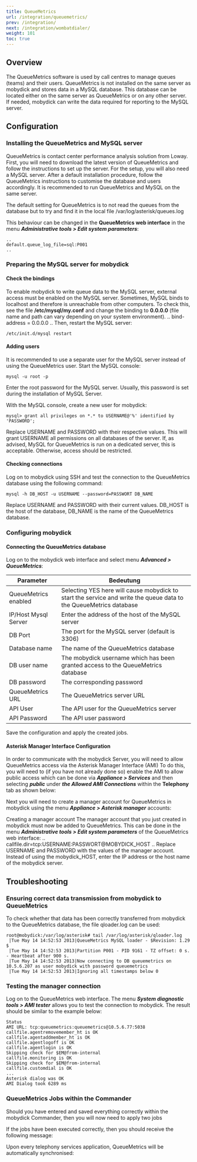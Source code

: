 ```yaml
---
title: QueueMetrics
url: /integration/queuemetrics/
prev: /integration/
next: /integration/wombatdialer/
weight: 101
toc: true
---
```

## Overview

The QueueMetrics software is used by call centres to manage queues (teams) and their users. QueueMetrics is not installed on the same server as mobydick and stores data in a MySQL database. This database can be located either on the same server as QueueMetrics or on any other server. If needed, mobydick can write the data required for reporting to the MySQL server.

## Configuration

### Installing the QueueMetrics and MySQL server
QueueMetrics is contact center performance analysis solution from Loway. First, you will need to download the latest version of QueueMetrics and follow the instructions to set up the server. For the setup, you will also need a MySQL server. After a default installation procedure, follow the QueueMetrics instructions to customise the database and users accordingly. It is recommended to run QueueMetrics and MySQL on the same server.

The default setting for QueueMetrics is to not read the queues from the database but to try and find it in the local file /var/log/asterisk/queues.log

This behaviour can be changed in the **QueueMetrics web interface** in the menu ***Administrative tools > Edit system parameters***:
    
    ..
    default.queue_log_file=sql:P001
    ..

### Preparing the MySQL server for mobydick

#### Check the bindings
To enable mobydick to write queue data to the MySQL server, external access must be enabled on the MySQL server. Sometimes, MySQL binds to localhost and therefore is unreachable from other computers. To check this, see the file **/etc/mysql/my.conf** and change the binding to **0.0.0.0** (file name and path can vary depending on your system environment).
    ..
    bind-address = 0.0.0.0
    ..
Then, restart the MySQL server:

    /etc/init.d/mysql restart

#### Adding users
It is recommended to use a separate user for the MySQL server instead of using the QueueMetrics user. Start the MySQL console:

    mysql -u root -p
    
Enter the root password for the MySQL server. Usually, this password is set during the installation of MySQL Server.


With the MySQL console, create a new user for mobydick:

    mysql> grant all privileges on *.* to USERNAME@'%' identified by 'PASSWORD';

Replace USERNAME and PASSWORD with their respective values. This will grant USERNAME all permissions on all databases of the server. If, as advised, MySQL for QueueMetrics is run on a dedicated server, this is acceptable. Otherwise, access should be restricted.

#### Checking connections
Log on to mobydick using SSH and test the connection to the QueueMetrics database using the following command:

    mysql -h DB_HOST -u USERNAME --password=PASSWORT DB_NAME

Replace USERNAME and PASSWORD with their current values. DB_HOST is the host of the database, DB_NAME is the name of the QueueMetrics database.

### Configuring mobydick

#### Connecting the QueueMetrics database
Log on to the mobydick web interface and select menu ***Advanced > QueueMetrics***:

 
|Parameter|Bedeutung|
|---------|---------|
|QueueMetrics enabled| Selecting YES here will cause mobydick to start the service and write the queue data to the QueueMetrics database|
|IP/Host Mysql Server| Enter the address of the host of the MySQL server|
|DB Port|  The port for the MySQL server (default is 3306)|
|Database name|    The name of the QueueMetrics database|
|DB user name| The mobydick username which has been granted access to the QueueMetrics database|
|DB password|  The corresponding password|
|QueueMetrics URL| The QueueMetrics server URL|
|API User| The API user for the QueueMetrics server|
|API Password| The API user password|

Save the configuration and apply the created jobs.

#### Asterisk Manager Interface Configuration
In order to communicate with the mobydick Server, you will need to allow QueueMetrics access via the Asterisk Manager Interface (AMI)
To do this, you will need to (if you have not already done so) enable the AMI to allow public access which can be done via ***Appliance > Services*** and then selecting ***public*** under ***the Allowed AMI Connections*** within the **Telephony** tab as shown below:

 Next you will need to create a manager account for QueueMetrics in mobydick using the menu ***Appliance > Asterisk manager*** accounts:

 
Creating a manager account
The manager account that you just created in mobydick must now be added to QueueMetrics. This can be done in the menu ***Administrative tools > Edit system parameters*** of the QueueMetrics web interface:
..
callfile.dir=tcp:USERNAME:PASSWORT@MOBYDICK_HOST
..
Replace USERNAME and PASSWORD with the values of the manager account. Instead of using the mobydick_HOST, enter the IP address or the host name of the mobydick server.

## Troubleshooting
### Ensuring correct data transmission from mobydick to QueueMetrics
To check whether that data has been correctly transferred from mobydick to the QueueMetrics database, the file qloader.log can be used:

    root@mobydick:/var/log/asterisk# tail /var/log/asterisk/qloader.log 
     |Tue May 14 14:52:53 2013|QueueMetrics MySQL loader - $Revision: 1.29 $
     |Tue May 14 14:52:53 2013|Partition P001 - PID 9161 - TZ offset: 0 s. - Heartbeat after 900 s.
     |Tue May 14 14:52:53 2013|Now connecting to DB queuemetrics on 10.5.6.207 as user mobydick with password queuemetrics
     |Tue May 14 14:52:53 2013|Ignoring all timestamps below 0
### Testing the manager connection
Log on to the QueueMetrics web interface. The menu ***System diagnostic tools > AMI tester*** allows you to test the connection to mobydick. The result should be similar to the example below:

    Status 
    AMI URL: tcp:queuemetrics:queuemetrics@10.5.6.77:5038
    callfile.agentremovemember_ht is OK
    callfile.agentaddmember_ht is OK
    callfile.agentlogoff is OK
    callfile.agentlogin is OK
    Skipping check for $EM@from-internal
    callfile.monitoring is OK
    Skipping check for $EM@from-internal
    callfile.customdial is OK
    ...
    Asterisk dialog was OK
    AMI Dialog took 6289 ms
### QueueMetrics Jobs within the Commander
Should you have entered and saved everything correctly within the mobydick Commander, then you will now need to apply two jobs

If the jobs have been executed correctly, then you should receive the following message:

Upon every telephony services application, QueueMetrics will be automatically synchronised: 

